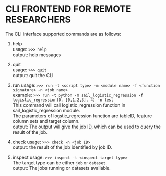 # CLI FRONTEND FOR REMOTE RESEARCHERS

The CLI interface supported commands are as follows:

1. help  
usage: `>>> help`  
output: help messages  

2. quit  
usage: `>>> quit`  
output: quit the CLI  

3. run
usage: `>>> run -t <script type> -m <module name> -f <function signature> -n <job name>`  
example: `>>> run -t python -m sail_logistic_regression -f logistic_regression(0, [0,1,2,3], 4) -n test`  
This command will call logistic_regression function in sail_logistic_regression module.  
The parameters of logstic_regression function are tableID, feature column sets and target column.  
output: The output will give the job ID, which can be used to query the result of the job.  

4. check
usage: `>>> check -n <job ID>`  
output: the result of the job identified by job ID.  

5. inspect
usage: `>>> inspect -t <inspect target type>`  
The target type can be either `job` or `dataset`.  
output: The jobs running or datasets available.  
